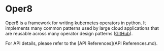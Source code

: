 # Oper8

Oper8 is a framework for writing kubernetes operators in python. It implements many common patterns used by large cloud applications that are reusable across many operator design patterns ([GitHub](https://github.com/IBM/oper8/tree/main)).

For API details, please refer to the [API References](API References.md).
